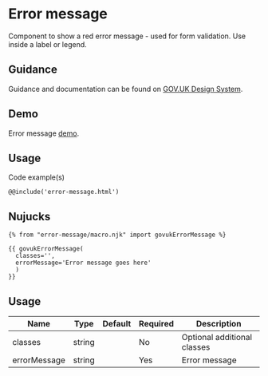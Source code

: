 # Error message

Component to show a red error message - used for form validation.
Use inside a label or legend.

## Guidance

Guidance and documentation can be found on [GOV.UK Design System](linkgoeshere).

## Demo

Error message [demo](error-message.html).

## Usage

Code example(s)

```
@@include('error-message.html')
```

## Nujucks

```
{% from "error-message/macro.njk" import govukErrorMessage %}

{{ govukErrorMessage(
  classes='',
  errorMessage='Error message goes here'
  )
}}
```

## Usage


| Name          | Type    | Default | Required  | Description
|---            |---      |---      |---        |---
| classes       | string  |         | No        | Optional additional classes
| errorMessage  | string  |         | Yes       | Error message

<!--
## Installation

```
npm install --save @govuk-frontend/error-message
```
-->
